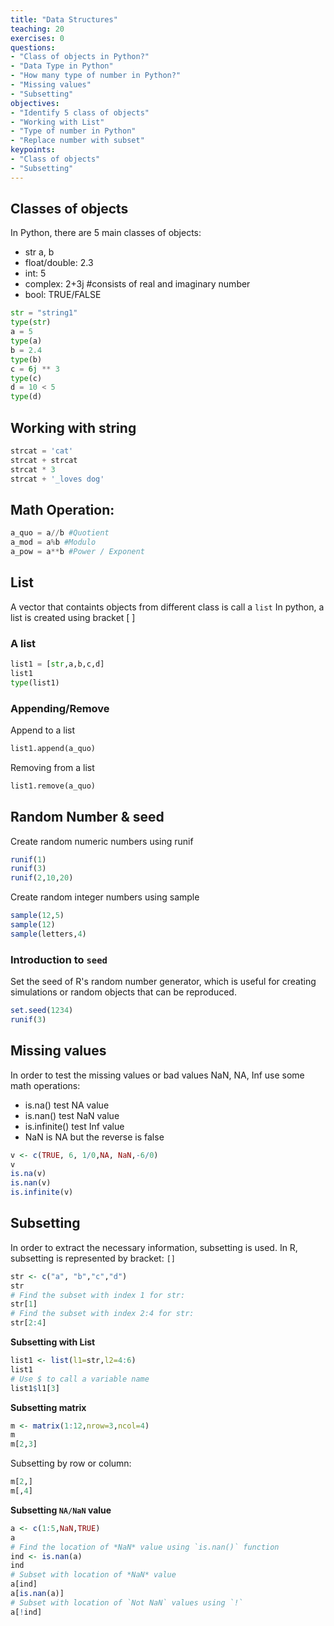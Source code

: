 ```yaml
---
title: "Data Structures"
teaching: 20
exercises: 0
questions:
- "Class of objects in Python?"
- "Data Type in Python"
- "How many type of number in Python?"
- "Missing values"
- "Subsetting"
objectives:
- "Identify 5 class of objects"
- "Working with List"
- "Type of number in Python"
- "Replace number with subset"
keypoints:
- "Class of objects"
- "Subsetting" 
---
```


## Classes of objects
In Python, there are 5 main classes of objects:
* str a, b
* float/double: 2.3
* int: 5 
* complex: 2+3j #consists of real and imaginary number
* bool: TRUE/FALSE

```python
str = "string1"
type(str)
a = 5
type(a)
b = 2.4
type(b)
c = 6j ** 3
type(c)
d = 10 < 5
type(d)
```

## Working with string

```python
strcat = 'cat'
strcat + strcat
strcat * 3
strcat + '_loves dog'
```

## Math Operation:

```python
a_quo = a//b #Quotient
a_mod = a%b #Modulo
a_pow = a**b #Power / Exponent 
```

## List
A vector that containts objects from different class is call a `list`
In python, a list is created using bracket [ ]

### A list

```python
list1 = [str,a,b,c,d]
list1
type(list1)
```

### Appending/Remove
Append to a list

```python
list1.append(a_quo)
```

Removing from a list

```python
list1.remove(a_quo)
```


## Random Number & seed
Create random numeric numbers using runif
```r
runif(1)
runif(3)
runif(2,10,20)
```

Create random integer numbers using sample
```r
sample(12,5)
sample(12)
sample(letters,4)
```

### Introduction to `seed`
Set the seed of R's random number generator, which is useful for creating simulations or random objects that can be reproduced.
```r
set.seed(1234)
runif(3)
```

## Missing values
In order to test the missing values or bad values NaN, NA, Inf use some math operations:
* is.na() test NA value
* is.nan() test NaN value
* is.infinite() test Inf value
* NaN is NA but the reverse is false
```r
v <- c(TRUE, 6, 1/0,NA, NaN,-6/0)
v
is.na(v)
is.nan(v)
is.infinite(v)
```

## Subsetting

In order to extract the necessary information, subsetting is used.
In R, subsetting is represented by bracket: `[]`

```r
str <- c("a", "b","c","d")
str
# Find the subset with index 1 for str:
str[1]
# Find the subset with index 2:4 for str:
str[2:4]
```

**Subsetting with List**
```r
list1 <- list(l1=str,l2=4:6)
list1
# Use $ to call a variable name
list1$l1[3]
```

**Subsetting matrix**
```r
m <- matrix(1:12,nrow=3,ncol=4)
m
m[2,3]
```
Subsetting by row or column:
```r
m[2,]
m[,4]
```

**Subsetting `NA/NaN` value**
```r
a <- c(1:5,NaN,TRUE)
a
# Find the location of *NaN* value using `is.nan()` function
ind <- is.nan(a)
ind
# Subset with location of *NaN* value
a[ind]
a[is.nan(a)]
# Subset with location of `Not NaN` values using `!`
a[!ind]
```



